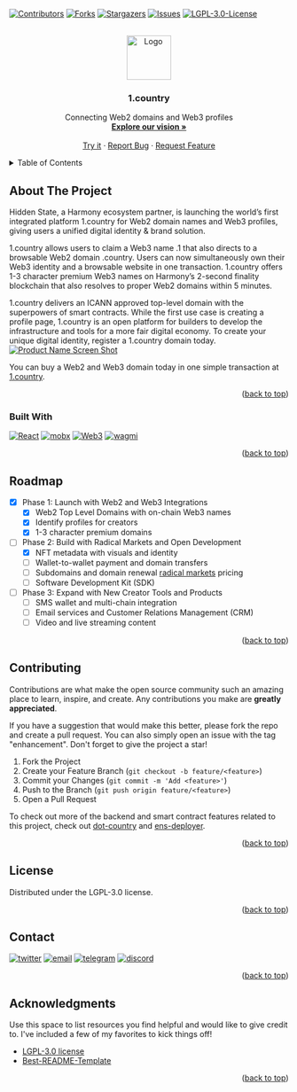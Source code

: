 <a name="readme-top"></a>

[![Contributors][contributors-shield]][contributors-url]
[![Forks][forks-shield]][forks-url]
[![Stargazers][stars-shield]][stars-url]
[![Issues][issues-shield]][issues-url]
[![LGPL-3.0-License][license-shield]][license-url]

<!-- PROJECT LOGO -->
<br />
<div align="center">
  <a href="http://1.country">
    <img src="https://i.imgur.com/R75Arym.png" alt="Logo" width="80" height="80">
  </a>

  <h3 align="center">1.country</h3>

  <p align="center">
    Connecting Web2 domains and Web3 profiles
    <br />
    <a href="https://harmony.one/1country"><strong>Explore our vision »</strong></a>
    <br />
    <br />
    <a href="https://1.country">Try it</a>
    ·
    <a href="https://github.com/harmony-one/1-country.frontend/issues">Report Bug</a>
    ·
    <a href="https://github.com/harmony-one/1-country.frontend/issues">Request Feature</a>
  </p>
</div>



<!-- TABLE OF CONTENTS -->
<details>
  <summary>Table of Contents</summary>
  <ol>
    <li>
      <a href="#about-the-project">About The Project</a>
      <ul>
        <li><a href="#built-with">Built With</a></li>
      </ul>
    </li>
    <li><a href="#roadmap">Roadmap</a></li>
    <li><a href="#contributing">Contributing</a></li>
    <li><a href="#license">License</a></li>
    <li><a href="#contact">Contact</a></li>
    <li><a href="#acknowledgments">Acknowledgments</a></li>
  </ol>
</details>



<!-- ABOUT THE PROJECT -->
## About The Project
Hidden State, a Harmony ecosystem partner, is launching the world’s first integrated platform 1.country for Web2 domain names and Web3 profiles, giving users a unified digital identity & brand solution.

1.country allows users to claim a Web3 name .1 that also directs to a browsable Web2 domain .country. Users can now simultaneously own their Web3 identity and a browsable website in one transaction. 1.country offers 1-3 character premium Web3 names on Harmony’s 2-second finality blockchain that also resolves to proper Web2 domains within 5 minutes.

1.country delivers an ICANN approved top-level domain with the superpowers of smart contracts. While the first use case is creating a profile page, 1.country is an open platform for builders to develop the infrastructure and tools for a more fair digital economy. To create your unique digital identity, register a 1.country domain today.
[![Product Name Screen Shot][product-screenshot]](https://1.country)

You can buy a Web2 and Web3 domain today in one simple transaction at [1.country](1.country). 
<p align="right">(<a href="#readme-top">back to top</a>)</p>

### Built With
[![React][React.js]][React-url]
[![mobx][mobx]][mobx-url]
[![Web3][Web3]][Web3-url]
[![wagmi][wagmi]][wagmi-url]
<!-- [![styled-components][styled-components]][styled-components-url] -->
<!-- [![react-router][react-router]][react-router-url] -->
<p align="right">(<a href="#readme-top">back to top</a>)</p>



<!-- GETTING STARTED -->
<!-- ## Getting Started

This is an example of how you may give instructions on setting up your project locally.
To get a local copy up and running follow these simple example steps.

### Prerequisites

This is an example of how to list things you need to use the software and how to install them.
* npm
  ```sh
  npm install npm@latest -g
  ```

### Installation

_Below is an example of how you can instruct your audience on installing and setting up your app. This template doesn't rely on any external dependencies or services._

1. Get a free API Key at [https://example.com](https://example.com)
2. Clone the repo
   ```sh
   git clone https://github.com/your_username_/Project-Name.git
   ```
3. Install NPM packages
   ```sh
   npm install
   ```
4. Enter your API in `config.js`
   ```js
   const API_KEY = 'ENTER YOUR API';
   ```

<p align="right">(<a href="#readme-top">back to top</a>)</p> -->



<!-- USAGE EXAMPLES
## Usage

Use this space to show useful examples of how a project can be used. Additional screenshots, code examples and demos work well in this space. You may also link to more resources.

_For more examples, please refer to the [Documentation](https://example.com)_

<p align="right">(<a href="#readme-top">back to top</a>)</p> -->



<!-- ROADMAP -->
## Roadmap

- [x] Phase 1: Launch with Web2 and Web3 Integrations
    - [x] Web2 Top Level Domains with on-chain Web3 names
    - [x] Identify profiles for creators
    - [x] 1-3 character premium domains
- [ ] Phase 2: Build with Radical Markets and Open Development
    - [x] NFT metadata with visuals and identity
    - [ ] Wallet-to-wallet payment and domain transfers
    - [ ] Subdomains and domain renewal [radical markets](https://vitalik.ca/general/2018/04/20/radical_markets.html) pricing
    - [ ] Software Development Kit (SDK)
- [ ] Phase 3: Expand with New Creator Tools and Products
    - [ ] SMS wallet and multi-chain integration
    - [ ] Email services and Customer Relations Management (CRM)
    - [ ] Video and live streaming content

<!-- See the [open issues](https://github.com/harmony-one/1-country.frontend/issues) for a full list of proposed features (and known issues). -->

<p align="right">(<a href="#readme-top">back to top</a>)</p>



<!-- CONTRIBUTING -->
## Contributing

Contributions are what make the open source community such an amazing place to learn, inspire, and create. Any contributions you make are **greatly appreciated**.

If you have a suggestion that would make this better, please fork the repo and create a pull request. You can also simply open an issue with the tag "enhancement".
Don't forget to give the project a star!

1. Fork the Project
2. Create your Feature Branch (`git checkout -b feature/<feature>`)
3. Commit your Changes (`git commit -m 'Add <feature>'`)
4. Push to the Branch (`git push origin feature/<feature>`)
5. Open a Pull Request

To check out more of the backend and smart contract features related to this project, check out [dot-country](https://github.com/harmony-one/dot-country) and [ens-deployer](https://github.com/harmony-one/ens-deployer).

<p align="right">(<a href="#readme-top">back to top</a>)</p>



<!-- LICENSE -->
## License

Distributed under the LGPL-3.0 license.

<p align="right">(<a href="#readme-top">back to top</a>)</p>



<!-- CONTACT -->
## Contact

[![twitter][twitter]][twitter-url]
[![email][email]][email-url]
[![telegram][telegram]][telegram-url]
[![discord][discord]][discord-url]

<p align="right">(<a href="#readme-top">back to top</a>)</p>



<!-- ACKNOWLEDGMENTS -->
## Acknowledgments

Use this space to list resources you find helpful and would like to give credit to. I've included a few of my favorites to kick things off!
* [LGPL-3.0 license](https://github.com/harmony-one/1-country.frontend/main/LICENSE)
* [Best-README-Template](https://github.com/othneildrew/Best-README-Template)
<p align="right">(<a href="#readme-top">back to top</a>)</p>



<!-- MARKDOWN LINKS & IMAGES -->
<!-- https://www.markdownguide.org/basic-syntax/#reference-style-links -->
[twitter]: https://img.shields.io/badge/-@harmonyprotocol-black.svg?style=for-the-badge&logo=twitter&color=1c1d1f
[twitter-url]: https://twitter.com/harmonyprotocol
[email]: https://img.shields.io/badge/-hello@harmony.one-black.svg?style=for-the-badge&logo=gmail&color=1c1d1f
[email-url]: mailto:hello@harmony.one
[telegram]: https://img.shields.io/badge/-harmony__one-black.svg?style=for-the-badge&logo=telegram&color=1c1d1f
[telegram-url]: https://t.me/harmony_one
[discord]: https://img.shields.io/badge/-harmony_one-black.svg?style=for-the-badge&logo=discord&color=1c1d1f
[discord-url]: https://discord.com/invite/rdCmBpe


[contributors-shield]: https://img.shields.io/github/contributors/harmony-one/1-country.frontend.svg?style=flat-square
[contributors-url]: https://github.com/harmony-one/1-country.frontend/graphs/contributors
[forks-shield]: https://img.shields.io/github/forks/harmony-one/1-country.frontend.svg?style=flat-square
[forks-url]: https://github.com/harmony-one/1-country.frontend/network/members
[stars-shield]: https://img.shields.io/github/stars/harmony-one/1-country.frontend.svg?style=flat-square
[stars-url]: https://github.com/harmony-one/1-country.frontend/stargazers
[issues-shield]: https://img.shields.io/github/issues/harmony-one/1-country.frontend.svg?style=flat-square
[issues-url]: https://github.com/harmony-one/1-country.frontend/issues
[license-shield]: https://img.shields.io/github/license/harmony-one/1-country.frontend?style=flat-square
[license-url]: https://github.com/harmony-one/1-country.frontend/main/LICENSE

[product-screenshot]: https://i.imgur.com/njNlM9X.png

[React.js]: https://img.shields.io/badge/React@17.0.2-20232A?style=for-the-badge&logo=react&logoColor=61DAFB
[React-url]: https://reactjs.org/
[styled-components]: https://img.shields.io/badge/styledcomponents-20232A?style=for-the-badge&logo=styled-components&logoColor=DB7093
[styled-components-url]:https://styled-components.com/
[mobx]: https://img.shields.io/badge/mobx-20232A?style=for-the-badge&logo=mobx&logoColor=FF9955
[mobx-url]: https://mobx.js.org/README.html
[react-router]: https://img.shields.io/badge/reactrouter-20232A?style=for-the-badge&logo=react-router&logoColor=CA4245
[react-router-url]: https://reactrouter.com/en/main
[web3]: https://img.shields.io/badge/Web3@1.8.2-20232A?style=for-the-badge&logo=web3.js&logoColor=F16822
[web3-url]: https://web3js.readthedocs.io/en/v1.8.2/
[wagmi]: https://img.shields.io/badge/wagmi@0.10.14-20232A?style=for-the-badge&logoColor=F16822
[wagmi-url]: https://wagmi.sh/